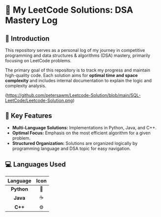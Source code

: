 # 🧩 My LeetCode Solutions: DSA Mastery Log

## 🌟 Introduction

This repository serves as a personal log of my journey in competitive programming and data structures & algorithms (DSA) mastery, primarily focusing on LeetCode problems.

The primary goal of this repository is to track my progress and maintain high-quality code. Each solution aims for **optimal time and space complexity** and includes internal documentation to explain the logic and complexity analysis.

(https://github.com/petersawm/Leetcode-Solution/blob/main/SQL-LeetCode/Leetcode-Solution.png)

## 🚀 Key Features

* **Multi-Language Solutions:** Implementations in Python, Java, and C++.
* **Optimal Focus:** Emphasis on the most efficient algorithm for a given problem.
* **Structured Organization:** Solutions are organized logically by programming language and DSA topic for easy navigation.

## 💻 Languages Used

| Language | Icon |
| :---: | :---: |
| **Python** | 🐍 |
| **Java** | ☕ |
| **C++** | ⚙️ |
